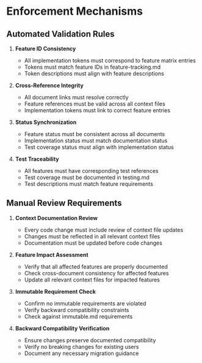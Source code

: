 # Enforcement Mechanisms

## Automated Validation Rules

1. **Feature ID Consistency**
   - All implementation tokens must correspond to feature matrix entries
   - Tokens must match feature IDs in feature-tracking.md
   - Token descriptions must align with feature descriptions

2. **Cross-Reference Integrity**
   - All document links must resolve correctly
   - Feature references must be valid across all context files
   - Implementation tokens must link to correct feature entries

3. **Status Synchronization**
   - Feature status must be consistent across all documents
   - Implementation status must match documentation status
   - Test coverage status must align with implementation status

4. **Test Traceability**
   - All features must have corresponding test references
   - Test coverage must be documented in testing.md
   - Test descriptions must match feature requirements

## Manual Review Requirements

1. **Context Documentation Review**
   - Every code change must include review of context file updates
   - Changes must be reflected in all relevant context files
   - Documentation must be updated before code changes

2. **Feature Impact Assessment**
   - Verify that all affected features are properly documented
   - Check cross-document consistency for affected features
   - Update all relevant context files for impacted features

3. **Immutable Requirement Check**
   - Confirm no immutable requirements are violated
   - Verify backward compatibility constraints
   - Check against immutable.md requirements

4. **Backward Compatibility Verification**
   - Ensure changes preserve documented compatibility
   - Verify no breaking changes for existing users
   - Document any necessary migration guidance
